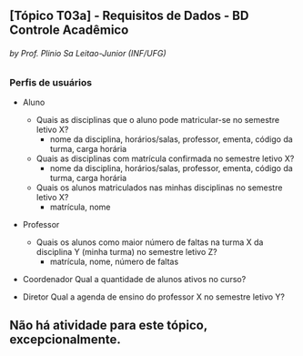 ## [Tópico T03a] - Requisitos de Dados - BD Controle Acadêmico
###### *by Prof. Plinio Sa Leitao-Junior (INF/UFG)*

### Perfis de usuários

- Aluno
  - Quais as disciplinas que o aluno pode matricular-se no semestre letivo X?
    - nome da disciplina, horários/salas, professor, ementa, código da turma, carga horária
  - Quais as disciplinas com matrícula confirmada no semestre letivo X?
    - nome da disciplina, horários/salas, professor, ementa, código da turma, carga horária
  - Quais os alunos matriculados nas minhas disciplinas no semestre letivo X?
    - matrícula, nome

- Professor
  - Quais os alunos como maior número de faltas na turma X da disciplina Y (minha turma) no semestre letivo Z?
    - matrícula, nome, número de faltas 

- Coordenador
Qual a quantidade de alunos ativos no curso?

- Diretor
Qual a agenda de ensino do professor X no semestre letivo Y?

## Não há atividade para este tópico, excepcionalmente.

